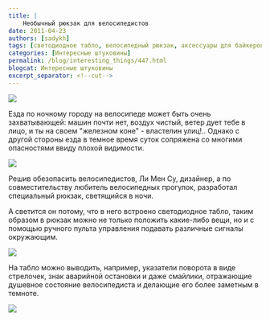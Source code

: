 ```yaml
---
title: |
    Необычный рюкзак для велосипедистов
date: 2011-04-23
authors: [sadykh]
tags: [светодиодное табло, велосипедный рюкзак, аксессуары для байкеров, seil bag, ли мен су, lee myung su, промышленный дизайн]
categories: [Интересные штуковины]
permalink: /blog/interesting_things/447.html
blogcat: Интересные штуковины
excerpt_separator: <!--cut-->
---
```



![](http://itw66.ru/uploads/images/00/00/05/2011/04/23/edaf5a.jpg)


Езда по ночному городу на велосипеде может быть очень захватывающей: машин почти нет, воздух чистый, ветер дует тебе в лицо, и ты на своем "железном коне" - властелин улиц!.. Однако с другой стороны езда в темное время суток сопряжена со многими опасностями ввиду плохой видимости. 


![](http://itw66.ru/uploads/images/00/00/05/2011/04/23/06c246.jpg)


Решив обезопасить велосипедистов, Ли Мен Су, дизайнер, а по совместительству любитель велосипедных прогулок, разработал специальный рюкзак, светящийся в ночи. 


<!--cut-->


А светится он потому, что в него встроено светодиодное табло, таким образом в рюкзак можно не только положить какие-либо вещи, но и с помощью ручного пульта управления подавать различные сигналы окружающим. 


![](http://itw66.ru/uploads/images/00/00/05/2011/04/23/a9cafb.jpg)


На табло можно выводить, например, указатели поворота в виде стрелочек, знак аварийной остановки и даже смайлики, отражающие душевное состояние велосипедиста и делающие его более заметным в темноте.


![](http://itw66.ru/uploads/images/00/00/05/2011/04/23/23b53f.jpg)

